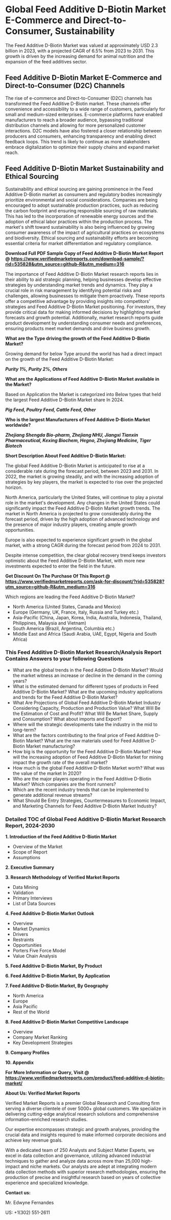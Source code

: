 <h1>Global Feed Additive D-Biotin Market E-Commerce and Direct-to-Consumer, Sustainability</h1><p class=""><p>The Feed Additive D-Biotin Market was valued at approximately USD 2.3 billion in 2023, with a projected CAGR of 6.5% from 2023 to 2031. This growth is driven by the increasing demand for animal nutrition and the expansion of the feed additives sector.</p> <h2>Feed Additive D-Biotin Market E-Commerce and Direct-to-Consumer (D2C) Channels</h2> <p>The rise of e-commerce and Direct-to-Consumer (D2C) channels has transformed the Feed Additive D-Biotin market. These channels offer convenience and accessibility to a wide range of customers, particularly for small and medium-sized enterprises. E-commerce platforms have enabled manufacturers to reach a broader audience, bypassing traditional distribution channels and allowing for more personalized customer interactions. D2C models have also fostered a closer relationship between producers and consumers, enhancing transparency and enabling direct feedback loops. This trend is likely to continue as more stakeholders embrace digitalization to optimize their supply chains and expand market reach.</p> <h2>Feed Additive D-Biotin Market Sustainability and Ethical Sourcing</h2> <p>Sustainability and ethical sourcing are gaining prominence in the Feed Additive D-Biotin market as consumers and regulatory bodies increasingly prioritize environmental and social considerations. Companies are being encouraged to adopt sustainable production practices, such as reducing the carbon footprint and ensuring responsible sourcing of raw materials. This has led to the incorporation of renewable energy sources and the adoption of ethical labor practices within the production process. The market's shift toward sustainability is also being influenced by growing consumer awareness of the impact of agricultural practices on ecosystems and biodiversity. Ethical sourcing and sustainability efforts are becoming essential criteria for market differentiation and regulatory compliance.</p> </p><p class=""><strong>Download Full PDF Sample Copy of Feed Additive D-Biotin Market Report @ <a href="https://www.verifiedmarketreports.com/download-sample/?rid=535828&utm_source=github-R&utm_medium=316" target="_blank">https://www.verifiedmarketreports.com/download-sample/?rid=535828&utm_source=github-R&utm_medium=316</a></strong></p><p>The importance of&nbsp;Feed Additive D-Biotin Market research reports lies in their ability to aid strategic planning, helping businesses develop effective strategies by understanding market trends and dynamics. They play a crucial role in risk management by identifying potential risks and challenges, allowing businesses to mitigate them proactively. These reports offer a competitive advantage by providing insights into competitors' strategies and Feed Additive D-Biotin Market positioning. For investors, they provide critical data for making informed decisions by highlighting market forecasts and growth potential. Additionally, market research reports guide product development by understanding consumer needs and preferences, ensuring products meet market demands and drive business growth.</p><p><strong>What are the&nbsp;Type driving the growth of the Feed Additive D-Biotin Market?</strong></p><p id="" class="">Growing demand for below Type around the world has had a direct impact on the growth of the Feed Additive D-Biotin Market:</p><p class=""><em><strong>Purity 1%, Purity 2%, Others</strong></em></p><p class=""><strong>What are the&nbsp;Applications&nbsp;of Feed Additive D-Biotin Market available in the Market?</strong></p><p id="" class="">Based on Application the Market is categorized into Below types that held the largest Feed Additive D-Biotin Market share In 2024.</p><p class=""><em><strong>Pig Feed, Poultry Feed, Cattle Feed, Other</strong></em></p><p class=""><strong>Who is the largest Manufacturers of Feed Additive D-Biotin Market worldwide?</strong></p><p><em><strong>Zhejiang Shengda Bio-pharm, Zhejiang NHU, Jiangxi Tianxin Pharmaceutical, Kexing Biochem, Hegno, Zhejiang Medicine, Tiger Biotech</strong></em></p><p id="" class=""><strong>Short Description About Feed Additive D-Biotin Market:</strong></p><p>The global Feed Additive D-Biotin Market is anticipated to rise at a considerable rate during the forecast period, between 2023 and 2031. In 2022, the market is growing steadily, and with the increasing adoption of strategies by key players, the market is expected to rise over the projected horizon.</p><p>North America, particularly the United States, will continue to play a pivotal role in the market's development. Any changes in the United States could significantly impact the Feed Additive D-Biotin Market growth trends. The market in North America is projected to grow considerably during the forecast period, driven by the high adoption of advanced technology and the presence of major industry players, creating ample growth opportunities.</p><p>Europe is also expected to experience significant growth in the global market, with a strong CAGR during the forecast period from 2024 to 2031.</p><p>Despite intense competition, the clear global recovery trend keeps investors optimistic about the Feed Additive D-Biotin Market, with more new investments expected to enter the field in the future.</p><p id="" class=""><strong>Get Discount On The Purchase Of This Report @ <a href="https://www.verifiedmarketreports.com/ask-for-discount/?rid=535828?utm_source=github-R&utm_medium=316" target="_blank">https://www.verifiedmarketreports.com/ask-for-discount/?rid=535828?utm_source=github-R&utm_medium=316</a></strong></p><p class="">Which regions are leading the Feed Additive D-Biotin Market?</p><ul><li>North America (United States, Canada and Mexico)</li><li>Europe (Germany, UK, France, Italy, Russia and Turkey etc.)</li><li>Asia-Pacific (China, Japan, Korea, India, Australia, Indonesia, Thailand, Philippines, Malaysia and Vietnam)</li><li>South America (Brazil, Argentina, Columbia etc.)</li><li>Middle East and Africa (Saudi Arabia, UAE, Egypt, Nigeria and South Africa)</li></ul><h3 id="" class="">This Feed Additive D-Biotin Market Research/Analysis Report Contains Answers to your following Questions</h3><ul><li>What are the global trends in the Feed Additive D-Biotin Market? Would the market witness an increase or decline in the demand in the coming years?</li><li>What is the estimated demand for different types of products in Feed Additive D-Biotin Market? What are the upcoming industry applications and trends for the Feed Additive D-Biotin Market?</li><li>What Are Projections of Global Feed Additive D-Biotin Market Industry Considering Capacity, Production and Production Value? What Will Be the Estimation of Cost and Profit? What Will Be Market Share, Supply and Consumption? What about imports and Export?</li><li>Where will the strategic developments take the industry in the mid to long-term?</li><li>What are the factors contributing to the final price of Feed Additive D-Biotin Market? What are the raw materials used for Feed Additive D-Biotin Market manufacturing?</li><li>How big is the opportunity for the Feed Additive D-Biotin Market? How will the increasing adoption of Feed Additive D-Biotin Market for mining impact the growth rate of the overall market?</li><li>How much is the global Feed Additive D-Biotin Market worth? What was the value of the market In 2020?</li><li>Who are the major players operating in the Feed Additive D-Biotin Market? Which companies are the front runners?</li><li>Which are the recent industry trends that can be implemented to generate additional revenue streams?</li><li>What Should Be Entry Strategies, Countermeasures to Economic Impact, and Marketing Channels for Feed Additive D-Biotin Market Industry?</li></ul><h3 id="" class="">Detailed TOC of Global Feed Additive D-Biotin Market Research Report, 2024-2030</h3><p id="" class=""><strong>1. Introduction of the Feed Additive D-Biotin Market</strong></p><ul><li>Overview of the Market</li><li>Scope of Report</li><li>Assumptions</li></ul><p id="" class=""><strong>2. Executive Summary</strong></p><p id="" class=""><strong>3. Research Methodology of Verified Market Reports</strong></p><ul><li>Data Mining</li><li>Validation</li><li>Primary Interviews</li><li>List of Data Sources</li></ul><p id="" class=""><strong>4. Feed Additive D-Biotin Market Outlook</strong></p><ul><li>Overview</li><li>Market Dynamics</li><li>Drivers</li><li>Restraints</li><li>Opportunities</li><li>Porters Five Force Model</li><li>Value Chain Analysis</li></ul><p id="" class=""><strong>5. Feed Additive D-Biotin Market, By Product</strong></p><p id="" class=""><strong>6. Feed Additive D-Biotin Market, By Application</strong></p><p id="" class=""><strong>7. Feed Additive D-Biotin Market, By Geography</strong></p><ul><li>North America</li><li>Europe</li><li>Asia Pacific</li><li>Rest of the World</li></ul><p id="" class=""><strong>8. Feed Additive D-Biotin Market Competitive Landscape</strong></p><ul><li>Overview</li><li>Company Market Ranking</li><li>Key Development Strategies</li></ul><p id="" class=""><strong>9. Company Profiles</strong></p><p id="" class=""><strong>10. Appendix</strong></p><p id="" class=""><strong>For More Information or Query, Visit @ <a href="https://www.verifiedmarketreports.com/product/feed-additive-d-biotin-market/" target="_blank">https://www.verifiedmarketreports.com/product/feed-additive-d-biotin-market/</a></strong></p><p id="" class=""><strong>About Us: Verified Market Reports</strong></p><p id="" class="">Verified Market Reports is a premier Global Research and Consulting firm serving a diverse clientele of over 5000+ global customers. We specialize in delivering cutting-edge analytical research solutions and comprehensive information-enriched research studies.</p><p id="" class="">Our expertise encompasses strategic and growth analyses, providing the crucial data and insights required to make informed corporate decisions and achieve key revenue goals.</p><p id="" class="">With a dedicated team of 250 Analysts and Subject Matter Experts, we excel in data collection and governance, utilizing advanced industrial techniques to gather and analyze data across more than 25,000 high-impact and niche markets. Our analysts are adept at integrating modern data collection methods with superior research methodologies, ensuring the production of precise and insightful research based on years of collective experience and specialized knowledge.</p><p id="" class=""><strong>Contact us:</strong></p><p id="" class="">Mr. Edwyne Fernandes</p><p id="" class="">US: +1(302) 551-2611</p>
